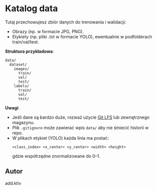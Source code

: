 # Katalog data

Tutaj przechowujesz zbiór danych do trenowania i walidacji:
- Obrazy (np. w formacie JPG, PNG).
- Etykiety (np. pliki .txt w formacie YOLO), ewentualnie w podfolderach train/val/test.

**Struktura przykładowa**:
```
data/
  dataset/
    images/
      train/
      val/
      test/
    labels/
      train/
      val/
      test/
```

**Uwagi**:
- Jeśli dane są bardzo duże, rozważ użycie [Git LFS](https://git-lfs.github.com/) lub zewnętrznego magazynu.
- Plik `.gitignore` może zawierać wpis `data/` aby nie śmiecić historii w repo.
- W plikach etykiet (YOLO) każda linia ma postać:
  ```
  <class_index> <x_center> <y_center> <width> <height>
  ```
  gdzie współrzędne znormalizowane do 0–1.
  
## Autor

add.ktiv